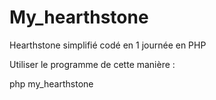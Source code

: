 # My_hearthstone

Hearthstone simplifié codé en 1 journée en PHP

Utiliser le programme de cette manière :

php my_hearthstone <Pseudo> <Classe>
